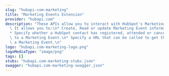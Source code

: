 ```yaml
---
slug: "hubapi-com-marketing"
title: "Marketing Events Extension"
provider: "hubapi.com"
description: "These APIs allow you to interact with HubSpot's Marketing Events Extension.\
  \ It allows you to:\n* Create, Read or update Marketing Event information in HubSpot\n\
  * Specify whether a HubSpot contact has registered, attended or cancelled a registration\
  \ to a Marketing Event.\n* Specify a URL that can be called to get the details of\
  \ a Marketing Event.\n"
logo: "hubapi.com-marketing-logo.png"
logoMediaType: "image/png"
tags: []
stubs: "hubapi.com-marketing-stubs.json"
swagger: "hubapi.com-marketing-swagger.json"
---
```

